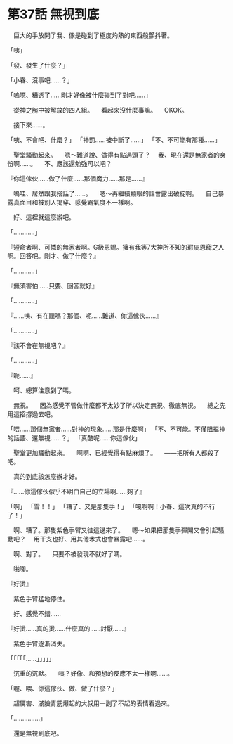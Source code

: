 # 第37話 無視到底

　巨大的手放開了我、像是碰到了極度灼熱的東西般顫抖著。

「咦」

「發、發生了什麼？」

「小春、沒事吧……？」

「嗚噁、糟透了……剛才好像被什麼碰到了對吧……」

　從神之腕中被解放的四人組。
　看起來沒什麼事嘛。
　OKOK。

　接下來……。

「咦、不會吧、什麼？」
「神罰……被中斷了……」
「不、不可能有那種……」

　聖堂騷動起來。
　嗯～難道說、做得有點過頭了？
　我、現在還是無家者的身份啊……。
　不、應該還勉強可以吧？

『你這傢伙……做了什麼……那個魔力……那是……』

　嗚哇、居然跟我搭話了……。
　嗯～再繼續顯眼的話會露出破綻啊。
　自己暴露真面目和被別人揭穿、感覺霸氣度不一樣啊。

　好、這裡就這麼辦吧。

「…………」

『短命者啊、可憐的無家者啊。G級恩賜。擁有我等7大神所不知的瑕疵恩寵之人啊。回答吧。剛才、做了什麼？』

「…………」

『無須害怕……只要、回答就好』

「…………」

『……咦、有在聽嗎？那個、呃……難道、你這傢伙……』

「…………」

『該不會在無視吧？』

「…………」

『呃……』

　呵、總算注意到了嗎。

　無視。
　因為感覺不管做什麼都不太妙了所以決定無視、徹底無視。
　總之先用這招撐過去吧。

「喂……那個無家者……對神的現象……那是什麼啊」
「不、不可能。不僅阻擋神的話語、還無視……？」
「真酷呢……你這傢伙」

　聖堂更加騷動起來。
　啊啊、已經覺得有點麻煩了。
　――把所有人都殺了吧。

　真的到底該怎麼辦才好。

『……你這傢伙似乎不明白自己的立場啊……夠了』

「啊」
「雪！！」
「糟了、又是那隻手！」
「嘎啊啊！小春、這次真的不行了！」

　啊、糟了。那隻紫色手臂又往這邊來了。
　嗯～如果把那隻手彈開又會引起騷動吧？
　用干支也好、用其他术式也會暴露吧……。

　啊、對了。
　只要不被發現不就好了嗎。

　啪唧。

『好燙』

　紫色手臂猛地停住。

　好、感覺不錯……

『好燙……真的燙……什麼真的……討厭……』

　紫色手臂逐漸消失。

「「「「「……」」」」」

　沉重的沉默。
　咦？好像、和預想的反應不太一樣啊……。

「喔、喂、你這傢伙、做、做了什麼？」

　超厲害、滿臉青筋爆起的大叔用一副了不起的表情看過來。

「……………」

　還是無視到底吧。